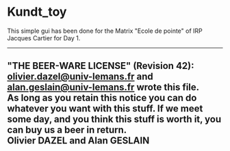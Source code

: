 # Kundt_toy


This simple gui has been done for the Matrix "Ecole de pointe" of IRP Jacques Cartier for Day 1. 

----------------------------------------------------------------------------
 "THE BEER-WARE LICENSE" (Revision 42):
 <olivier.dazel@univ-lemans.fr> and <alan.geslain@univ-lemans.fr> wrote this file.  
 As long as you retain this notice you can do whatever you want with this stuff. 
 If we meet some day, and you think this stuff is worth it, you can buy us a beer in return.       
 Olivier DAZEL and Alan GESLAIN
 ----------------------------------------------------------------------------
